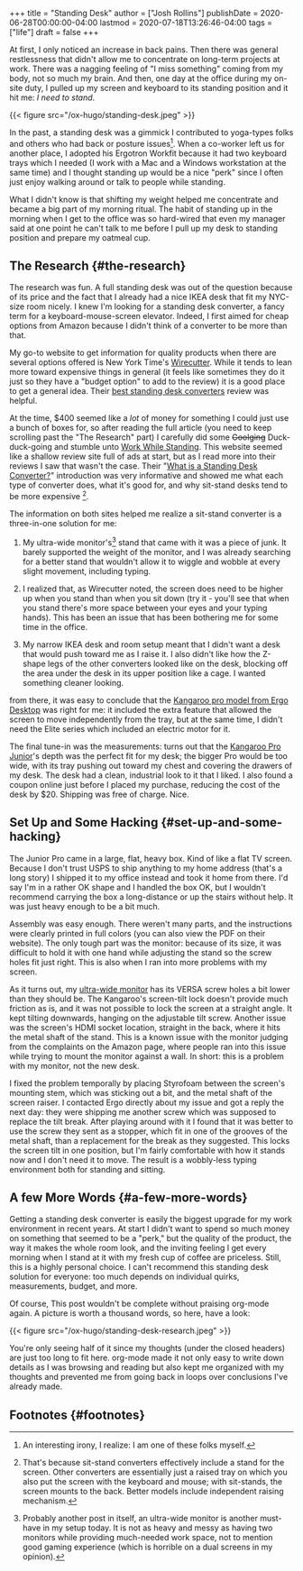 +++
title = "Standing Desk"
author = ["Josh Rollins"]
publishDate = 2020-06-28T00:00:00-04:00
lastmod = 2020-07-18T13:26:46-04:00
tags = ["life"]
draft = false
+++

At first, I only noticed an increase in back pains. Then there was general restlessness that didn't allow me to concentrate on long-term projects at work. There was a nagging feeling of "I miss something" coming from my body, not so much my brain. And then, one day at the office during my on-site duty, I pulled up my screen and keyboard to its standing position and it hit me: _I need to stand_.

{{< figure src="/ox-hugo/standing-desk.jpeg" >}}

<!--more-->

In the past, a standing desk was a gimmick I contributed to yoga-types folks and others who had back or posture issues[^fn:1]. When a co-worker left us for another place, I adopted his Ergotron Workfit because it had two keyboard trays which I needed (I work with a Mac and a Windows workstation at the same time) and I thought standing up would be a nice "perk" since I often just enjoy walking around or talk to people while standing.

What I didn't know is that shifting my weight helped me concentrate and became a big part of my morning ritual. The habit of standing up in the morning when I get to the office was so hard-wired that even my manager said at one point he can't talk to me before I pull up my desk to standing position and prepare my oatmeal cup.


## The Research {#the-research}

The research was fun. A full standing desk was out of the question because of its price and the fact that I already had a nice IKEA desk that fit my NYC-size room nicely. I knew I'm looking for a standing desk converter, a fancy term for a keyboard-mouse-screen elevator. Indeed, I first aimed for cheap options from Amazon because I didn't think of a converter to be more than that.

My go-to website to get information for quality products when there are several options offered is New York Time's [Wirecutter](https://www.nytimes.com/wirecutter/). While it tends to lean more toward expensive things in general (it feels like sometimes they do it just so they have a "budget option" to add to the review) it is a good place to get a general idea. Their [best standing desk converters](https://www.nytimes.com/wirecutter/reviews/best-standing-desk-converters/) review was helpful.

At the time, $400 seemed like a _lot_ of money for something I could just use a bunch of boxes for, so after reading the full article (you need to keep scrolling past the "The Research" part) I carefully did some ~~Goolging~~ Duck-duck-going and stumble unto [Work While Standing](https://www.workwhilewalking.com/). This website seemed like a shallow review site full of ads at start, but as I read more into their reviews I saw that wasn't the case. Their "[What is a Standing Desk Converter?](https://www.workwhilewalking.com/standing-desk-converter-reviews)" introduction was very informative and showed me what each type of converter does, what it's good for, and why sit-stand desks tend to be more expensive&nbsp;[^fn:2].

The information on both sites helped me realize a sit-stand converter is a three-in-one solution for me:

1.  My ultra-wide monitor's[^fn:3] stand that came with it was a piece of junk. It barely supported the weight of the monitor, and I was already searching for a better stand that wouldn't allow it to wiggle and wobble at every slight movement, including typing.

2.  I realized that, as Wirecutter noted, the screen does need to be higher up when you stand than when you sit down (try it - you'll see that when you stand there's more space between your eyes and your typing hands). This has been an issue that has been bothering me for some time in the office.

3.  My narrow IKEA desk and room setup meant that I didn't want a desk that would push toward me as I raise it. I also didn't like how the Z-shape legs of the other converters looked like on the desk, blocking off the area under the desk in its upper position like a cage. I wanted something cleaner looking.

from there, it was easy to conclude that the [Kangaroo pro model from Ergo Desktop](https://www.ergodesktop.com/product-types/single-monitor-solutions) was right for me: it included the extra feature that allowed the screen to move independently from the tray, but at the same time, I didn't need the Elite series which included an electric motor for it.

The final tune-in was the measurements: turns out that the [Kangaroo Pro Junior](https://www.ergodesktop.com/kangaroo-pro-junior)'s depth was the perfect fit for my desk; the bigger Pro would be too wide, with its tray pushing out toward my chest and covering the drawers of my desk. The desk had a clean, industrial look to it that I liked. I also found a coupon online just before I placed my purchase, reducing the cost of the desk by $20. Shipping was free of charge. Nice.


## Set Up and Some Hacking {#set-up-and-some-hacking}

The Junior Pro came in a large, flat, heavy box. Kind of like a flat TV screen. Because I don't trust USPS to ship anything to my home address (that's a long story) I shipped it to my office instead and took it home from there. I'd say I'm in a rather OK shape and I handled the box OK, but I wouldn't recommend carrying the box a long-distance or up the stairs without help. It was just heavy enough to be a bit much.

Assembly was easy enough. There weren't many parts, and the instructions were clearly printed in full colors (you can also view the PDF on their website). The only tough part was the monitor: because of its size, it was difficult to hold it with one hand while adjusting the stand so the screw holes fit just right. This is also when I ran into more problems with my screen.

As it turns out, my [ultra-wide monitor](https://www.amazon.com/gp/product/B01B9IDLAW/ref=ppx%5Fyo%5Fdt%5Fb%5Fsearch%5Fasin%5Ftitle?ie=UTF8&psc=1) has its VERSA screw holes a bit lower than they should be. The Kangaroo's screen-tilt lock doesn't provide much friction as is, and it was not possible to lock the screen at a straight angle. It kept tilting downwards, hanging on the adjustable tilt screw. Another issue was the screen's HDMI socket location, straight in the back, where it hits the metal shaft of the stand. This is a known issue with the monitor judging from the complaints on the Amazon page, where people ran into this issue while trying to mount the monitor against a wall. In short: this is a problem with my monitor, not the new desk.

I fixed the problem temporally by placing Styrofoam between the screen's mounting stem, which was sticking out a bit, and the metal shaft of the screen raiser. I contacted Ergo directly about my issue and got a reply the next day: they were shipping me another screw which was supposed to replace the tilt break. After playing around with it I found that it was better to use the screw they sent as a stopper, which fit in one of the grooves of the metal shaft, than a replacement for the break as they suggested. This locks the screen tilt in one position, but I'm fairly comfortable with how it stands now and I don't need it to move. The result is a wobbly-less typing environment both for standing and sitting.


## A few More Words {#a-few-more-words}

Getting a standing desk converter is easily the biggest upgrade for my work environment in recent years. At start I didn't want to spend so much money on something that seemed to be a "perk," but the quality of the product, the way it makes the whole room look, and the inviting feeling I get every morning when I stand at it with my fresh cup of coffee are priceless. Still, this is a highly personal choice. I can't recommend this standing desk solution for everyone: too much depends on individual quirks, measurements, budget, and more.

Of course, This post wouldn't be complete without praising org-mode again. A picture is worth a thousand words, so here, have a look:

{{< figure src="/ox-hugo/standing-desk-research.jpeg" >}}

You're only seeing half of it since my thoughts (under the closed headers) are just too long to fit here. org-mode made it not only easy to write down details as I was browsing and reading but also kept me organized with my thoughts and prevented me from going back in loops over conclusions I've already made.


## Footnotes {#footnotes}

[^fn:1]: An interesting irony, I realize: I am one of these folks myself.
[^fn:2]: That's because sit-stand converters effectively include a stand for the screen. Other converters are essentially just a raised tray on which you also put the screen with the keyboard and mouse; with sit-stands, the screen mounts to the back. Better models include independent raising mechanism.
[^fn:3]: Probably another post in itself, an ultra-wide monitor is another must-have in my setup today. It is not as heavy and messy as having two monitors while providing much-needed work space, not to mention good gaming experience (which is horrible on a dual screens in my opinion).